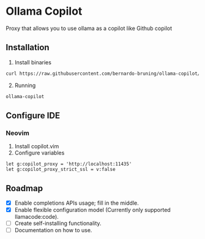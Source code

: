 # Ollama Copilot

Proxy that allows you to use ollama as a copilot like Github copilot

## Installation

1. Install binaries
```bash
curl https://raw.githubusercontent.com/bernardo-bruning/ollama-copilot/master/scripts/install.sh | sh
```

2. Running
```bash
ollama-copilot
```

## Configure IDE

### Neovim

1. Install copilot.vim
2. Configure variables
```
let g:copilot_proxy = 'http://localhost:11435'
let g:copilot_proxy_strict_ssl = v:false
```

## Roadmap

- [x] Enable completions APIs usage; fill in the middle.
- [x] Enable flexible configuration model (Currently only supported llamacode:code).
- [ ] Create self-installing functionality.
- [ ] Documentation on how to use.
